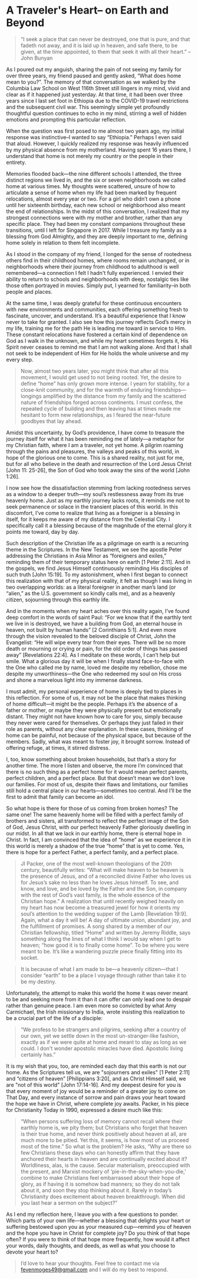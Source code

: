 # A Traveler's Heart– on Earth and Beyond

> “I seek a place that can never be destroyed, one that is pure, and that fadeth not away, and it is laid up in heaven, and safe there, to be given, at the time appointed, to them that seek it with all their heart.”
> –John Bunyan

As I poured out my anguish, sharing the pain of not seeing my family for over three years, my friend paused and gently asked, “What does home mean to you?”. The memory of that conversation as we walked by the Columbia Law School on West 116th Street still lingers in my mind, vivid and clear as if it happened just yesterday. At that time, it had been over three years since I last set foot in Ethiopia due to the COVID-19 travel restrictions and the subsequent civil war. This seemingly simple yet profoundly thoughtful question continues to echo in my mind, stirring a well of hidden emotions and prompting this particular reflection. 

When the question was first posed to me almost two years ago, my initial response was instinctive–I wanted to say “Ethiopia.” Perhaps I even said that aloud. However, I quickly realized my response was heavily influenced by my physical absence from my motherland. Having spent 16 years there, I understand that home is not merely my country or the people in their entirety. 

Memories flooded back—the nine different schools I attended, the three distinct regions we lived in, and the six or seven neighborhoods we called home at various times. My thoughts were scattered, unsure of how to articulate a sense of home when my life had been marked by frequent relocations, almost every year or two. For a girl who didn’t own a phone until her sixteenth birthday, each new school or neighborhood also meant the end of relationships. In the midst of this conversation, I realized that my strongest connections were with my mother and brother, rather than any specific place. They had been my constant companions throughout these transitions, until I left for Singapore in 2017. While I treasure my family as a blessing from God Almighty, and they are deeply important to me, defining home solely in relation to them felt incomplete.

As I stood in the company of my friend, I longed for the sense of rootedness others find in their childhood homes, where rooms remain unchanged, or in neighborhoods where their journey from childhood to adulthood is well remembered—a connection I felt I hadn't fully experienced. I envied their ability to return to schools and neighborhoods with deep, nostalgic ties like those often portrayed in movies. Simply put, I yearned for familiarity–in both people and places.

At the same time, I was deeply grateful for these continuous encounters with new environments and communities, each offering something fresh to fascinate, uncover, and understand. It’s a beautiful experience that I know never to take for granted. I also see how this journey reflects God’s mercy in my life, training me for the path He is leading me toward in service to Him. These constant relocations have fostered a certain kind of dependence on God as I walk in the unknown, and while my heart sometimes forgets it, His Spirit never ceases to remind me that I am not walking alone. And that I shall not seek to be independent of Him for He holds the whole universe and my every step. 

> Now, almost two years later, you might think that after all this movement, I would get used to not being rooted. Yet, the desire to define “home” has only grown more intense. I yearn for stability, for a close-knit community, and for the warmth of enduring friendships—longings amplified by the distance from my family and the scattered nature of friendships forged across continents. I must confess, the repeated cycle of building and then leaving has at times made me hesitant to form new relationships, as I feared the near-future goodbyes that lay ahead.

Amidst this uncertainty, by God’s providence, I have come to treasure the journey itself for what it has been reminding me of lately—a metaphor for my Christian faith, where I am a traveler, not yet home. A pilgrim roaming through the pains and pleasures, the valleys and peaks of this world, in hope of the glorious one to come. This is a shared reality, not just for me, but for all who believe in the death and resurrection of the Lord Jesus Christ [John 11: 25-26], the Son of God who took away the sins of the world [John 1:26]. 

I now see how the dissatisfaction stemming from lacking rootedness serves as a window to a deeper truth—my soul’s restlessness away from its true heavenly home. Just as my earthly journey lacks roots, it reminds me not to seek permanence or solace in the transient places of this world. In this discomfort, I’ve come to realize that living as a foreigner is a blessing in itself, for it keeps me aware of my distance from the Celestial City. I specifically call it a blessing because of the magnitude of the eternal glory it points me toward, day by day. 

Such description of the Christian life as a pilgrimage on earth is a recurring theme in the Scriptures. In the New Testament, we see the apostle Peter addressing the Christians in Asia Minor as “foreigners and exiles,” reminding them of their temporary status here on earth [1 Peter 2:11]. And in the gospels, we find Jesus Himself continuously reminding His disciples of such truth [John 15:19]. To my astonishment, when I first began to connect this realization with that of my physical reality, it felt as though I was living in two overlapping worlds: as a literal foreigner in another man’s land (or “alien,” as the U.S. government so kindly calls me), and as a heavenly citizen, sojourning through this earthly life.

And in the moments when my heart aches over this reality again, I’ve found deep comfort in the words of saint Paul: “For we know that if the earthly tent we live in is destroyed, we have a building from God, an eternal house in heaven, not built by human hands” [2 Corinthians 5:1]. And even more through the vision revealed to the beloved disciple of Christ, John the Evangelist: “He will wipe every tear from their eyes. There will be no more death or mourning or crying or pain, for the old order of things has passed away” [Revelations 22:4]. 
As I meditate on these words, I can’t help but smile. What a glorious day it will be when I finally stand face-to-face with the One who called me by name, loved me despite my rebellion, chose me despite my unworthiness—the One who redeemed my soul on His cross and shone a marvelous light into my immense darkness.

I must admit, my personal experience of home is deeply tied to places in this reflection. For some of us, it may not be the place that makes thinking of home difficult—it might be the people. Perhaps it’s the absence of a father or mother, or maybe they were physically present but emotionally distant. They might not have known how to care for you, simply because they never were cared for themselves. Or perhaps they just failed in their role as parents, without any clear explanation. In these cases, thinking of home can be painful, not because of the physical space, but because of the members. Sadly, what was meant to foster joy, it brought sorrow. Instead of offering refuge, at times, it stirred distress.

I, too, know something about broken households, but that’s a story for another time. The more I listen and observe, the more I’m convinced that there is no such thing as a perfect home for it would mean perfect parents, perfect children, and a perfect place. But that doesn’t mean we don’t love our families. For most of us, despite their flaws and limitations, our families still hold a central place in our hearts—sometimes too central. And I’ll be the first to admit that family can become an idol.

So what hope is there for those of us coming from broken homes? The same one! The same heavenly home will be filled with a perfect family of brothers and sisters, all transformed to reflect the perfect image of the Son of God, Jesus Christ, with our perfect heavenly Father gloriously dwelling in our midst. In all that we lack in our earthly home, there is eternal hope in Christ. In fact, I am convinced that the idea of “home” as we experience it in this world is merely a shadow of the true “home” that is yet to come. Yes, there is hope for a perfect Father, a perfect family, and a perfect place.

> JI Packer, one of the most well-known theologians of the 20th century, beautifully writes:
>  “What will make heaven to be heaven is the presence of Jesus, and of a reconciled divine Father who loves us for Jesus’s sake no less than he loves Jesus himself. To see, and know, and love, and be loved by the Father and the Son, in company with the rest of God’s vast family, is the whole essence of the Christian hope.”
A realization that until recently weighed heavily on my heart has now become a treasured jewel for how it orients my soul’s attention to the wedding supper of the Lamb [Revelation 19:9]. Again, what a day it will be! A day of ultimate union, abundant joy, and the fulfillment of promises. A song shared by a member of our Christian fellowship, titled “Home” and written by Jeremy Riddle, says something along the lines of what I think I would say when I get to heaven; “how good it is to finally come home”. To be where you were meant to be. It’s like a wandering puzzle piece finally fitting into its socket.

> It is because of what I am made to be—a heavenly citizen—that I consider “earth” to be a place I voyage through rather than take it to be my destiny. 

Unfortunately, the attempt to make this world the home it was never meant to be and seeking more from it than it can offer can only lead one to despair rather than genuine peace. I am even more so convicted by what Amy Carmichael, the Irish missionary to India, wrote insisting this realization to be a crucial part of the life of a disciple:

> “We profess to be strangers and pilgrims, seeking after a country of our own, yet we settle down in the most un-stranger-like fashion, exactly as if we were quite at home and meant to stay as long as we could. I don't wonder apostolic miracles have died. Apostolic living certainly has.” 

It is my wish that you, too, are reminded each day that this earth is not our home. As the Scriptures tell us, we are "sojourners and exiles" [1 Peter 2:11] and “citizens of heaven” [Philippians 3:20], and as Christ Himself said, we are "not of this world" [John 17:14-16]. And my deepest desire for you is that every moment of joy would be a reminder of a greater joy to come on That Day, and every instance of sorrow and pain draws your heart toward the hope we have in Christ, where complete joy awaits. Packer, in his piece for Christianity Today in 1990, expressed a desire much like this:

> “When persons suffering loss of memory cannot recall where their earthly home is, we pity them; but Christians who forget that heaven is their true home, and never think positively about heaven at all, are much more to be pitied. Yet this, it seems, is how most of us proceed most of the time.” So what is the problem? He asks, “Why are there so few Christians these days who can honestly affirm that they have anchored their hearts in heaven and are continually excited about it? Worldliness, alas, is the cause. Secular materialism, preoccupied with the present, and Marxist mockery of ‘pie-in-the-sky-when-you-die,’ combine to make Christians feel embarrassed about their hope of glory, as if having it is somehow bad manners; so they do not talk about it, and soon they stop thinking about it. Rarely in today’s Christianity does excitement about heaven breakthrough. When did you last hear a sermon on the subject?”

As I end my reflection here, I leave you with a few questions to ponder. Which parts of your own life—whether a blessing that delights your heart or suffering bestowed upon you as your measured cup—remind you of heaven and the hope you have in Christ for complete joy? Do you think of that hope often? If you were to think of that hope more frequently, how would it affect your words, daily thoughts, and deeds, as well as what you choose to devote your heart to?

> I’d love to hear your thoughts. 
> Feel free to contact me via fevenmoges49@gmail.com and I will do my best to respond. 



